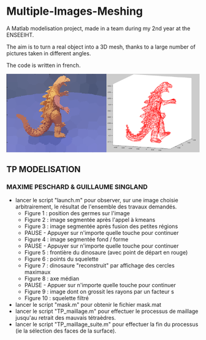 # Multiple-Images-Meshing
A Matlab modelisation project, made in a team during my 2nd year at the ENSEEIHT.

The aim is to turn a real object into a 3D mesh, thanks to a large number of pictures taken in different angles.

The code is written in french.

![alt tag](dino.png)

## TP MODELISATION
### MAXIME PESCHARD & GUILLAUME SINGLAND

- lancer le script "launch.m" pour observer, sur une image choisie arbitrairement, le résultat de l'ensemble des travaux demandés.
  * Figure 1 : position des germes sur l'image
  * Figure 2 : image segmentée après l'appel à kmeans
  * Figure 3 : image segmentée après fusion des petites régions
  * PAUSE - Appuyer sur n'importe quelle touche pour continuer
  * Figure 4 : image segmentée fond / forme
  * PAUSE - Appuyer sur n'importe quelle touche pour continuer
  * Figure 5 : frontière du dinosaure (avec point de départ en rouge)
  * Figure 6 : points du squelette
  * Figure 7 : dinosaure "reconstruit" par affichage des cercles maximaux
  * Figure 8 : axe médian
  * PAUSE - Appuer sur n'importe quelle touche pour continuer
  * Figure 9 : image dont on grossit les rayons par un facteur s
  * Figure 10 : squelette filtré
- lancer le script "mask.m" pour obtenir le fichier mask.mat
- lancer le script "TP_maillage.m" pour effectuer le processus de maillage jusqu'au retrait des mauvais tétraèdres.
- lancer le script "TP_maillage_suite.m" pour effectuer la fin du processus (ie la sélection des faces de la surface).
